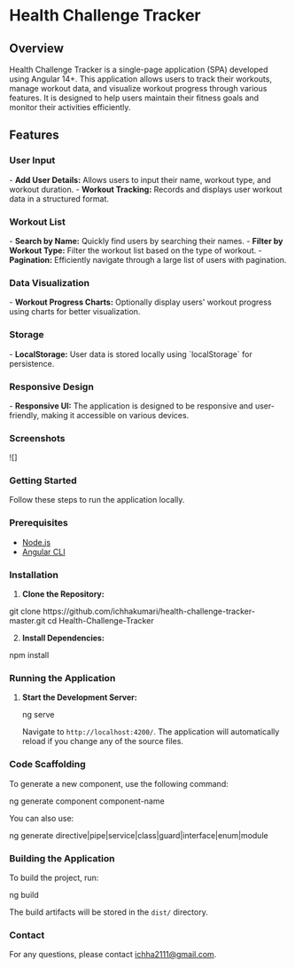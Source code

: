 <h1> Health Challenge Tracker</h1>

<h2>Overview</h2>
<p>
Health Challenge Tracker is a single-page application (SPA) developed using Angular 14+. This application allows users to track their workouts, manage workout data, and visualize workout progress through various features. It is designed to help users maintain their fitness goals and monitor their activities efficiently.</p>

<h2>Features</h2>

<h3> User Input</h3>
- <b> Add User Details:</b> Allows users to input their name, workout type, and workout duration.
- <b>Workout Tracking:</b> Records and displays user workout data in a structured format.

<h3>Workout List</h3>
- <b>Search by Name:</b> Quickly find users by searching their names.
- <b>Filter by Workout Type:</b> Filter the workout list based on the type of workout.
- <b>Pagination:</b> Efficiently navigate through a large list of users with pagination.

<h3>Data Visualization</h3>
- <b> Workout Progress Charts:</b> Optionally display users' workout progress using charts for better visualization.

<h3> Storage</h3>
- <b>LocalStorage:</b> User data is stored locally using `localStorage` for persistence.

<h3> Responsive Design </h3>
- <b>Responsive UI:</b> The application is designed to be responsive and user-friendly, making it accessible on various devices.

<h3> Screenshots</h3>

![]




<h3> Getting Started</h3>

Follow these steps to run the application locally.

<h3> Prerequisites</h3>

- [Node.js](https://nodejs.org/en/)
- [Angular CLI](https://angular.io/cli)

<h3> Installation</h3>

1. <b>Clone the Repository:</b>
<p>
    git clone https://github.com/ichhakumari/health-challenge-tracker-master.git
    cd Health-Challenge-Tracker
</p>

2. <b>Install Dependencies:</b>
<p>
    npm install
</p>

<h3> Running the Application</h3>

1. <b>Start the Development Server:</b>
   <p> 
    ng serve<br>
    
    Navigate to `http://localhost:4200/`. The application will automatically reload if you change any of the source files.</p>

<h3>Code Scaffolding</h3>
<p>
To generate a new component, use the following command:

ng generate component component-name
</p>
You can also use:
<p>
ng generate directive|pipe|service|class|guard|interface|enum|module </p>


<h3> Building the Application</h3>
<p>
To build the project, run:

ng build

The build artifacts will be stored in the `dist/` directory.</p>


<h3> Contact</h3>

For any questions, please contact [ichha2111@gmail.com](mailto:ichha2111@gmail.com).

